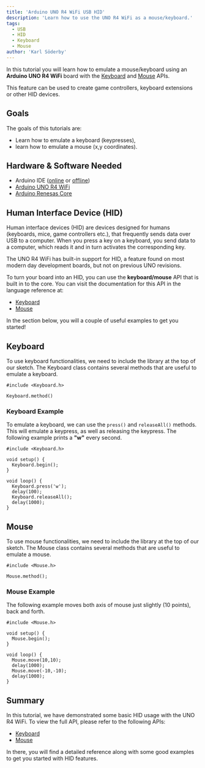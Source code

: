 ```yaml
---
title: 'Arduino UNO R4 WiFi USB HID'
description: 'Learn how to use the UNO R4 WiFi as a mouse/keyboard.'
tags:
  - USB
  - HID
  - Keyboard
  - Mouse
author: 'Karl Söderby'
---
```


In this tutorial you will learn how to emulate a mouse/keyboard using an **Arduino UNO R4 WiFi** board with the [Keyboard](https://www.arduino.cc/reference/en/language/functions/usb/keyboard/) and [Mouse](https://www.arduino.cc/reference/en/language/functions/usb/mouse/) APIs.

This feature can be used to create game controllers, keyboard extensions or other HID devices.

## Goals

The goals of this tutorials are:

- Learn how to emulate a keyboard (keypresses),
- learn how to emulate a mouse (x,y coordinates).

## Hardware & Software Needed

- Arduino IDE ([online](https://create.arduino.cc/) or [offline](https://www.arduino.cc/en/main/software))
- [Arduino UNO R4 WiFi](/hardware/uno-r4-wifi)
- [Arduino Renesas Core](https://github.com/bcmi-labs/ArduinoCore-renesas)

## Human Interface Device (HID) 

Human interface devices (HID) are devices designed for humans (keyboards, mice, game controllers etc.), that frequently sends data over USB to a computer. When you press a key on a keyboard, you send data to a computer, which reads it and in turn activates the corresponding key.

The UNO R4 WiFi has built-in support for HID, a feature found on most modern day development boards, but not on previous UNO revisions. 

To turn your board into an HID, you can use the **keyboard/mouse** API that is built in to the core. You can visit the documentation for this API in the language reference at:
- [Keyboard](https://www.arduino.cc/reference/en/language/functions/usb/keyboard/)
- [Mouse](https://www.arduino.cc/reference/en/language/functions/usb/mouse/)

In the section below, you will a couple of useful examples to get you started!

## Keyboard

To use keyboard functionalities, we need to include the library at the top of our sketch. The Keyboard class contains several methods that are useful to emulate a keyboard.

```arduino
#include <Keyboard.h>

Keyboard.method()
```

### Keyboard Example

To emulate a keyboard, we can use the `press()` and `releaseAll()` methods. This will emulate a keypress, as well as releasing the keypress. The following example prints a **"w"** every second.

```arduino
#include <Keyboard.h>

void setup() {
  Keyboard.begin();
}

void loop() {
  Keyboard.press('w');
  delay(100);
  Keyboard.releaseAll();
  delay(1000); 
}
```

## Mouse 

To use mouse functionalities, we need to include the library at the top of our sketch. The Mouse class contains several methods that are useful to emulate a mouse.

```arduino
#include <Mouse.h>

Mouse.method();
```

### Mouse Example

The following example moves both axis of mouse just slightly (10 points), back and forth.

```arduino
#include <Mouse.h>

void setup() {
  Mouse.begin();
}

void loop() {
  Mouse.move(10,10);
  delay(1000);
  Mouse.move(-10,-10);
  delay(1000); 
}
```

## Summary

In this tutorial, we have demonstrated some basic HID usage with the UNO R4 WiFi. To view the full API, please refer to the following APIs:
- [Keyboard](https://www.arduino.cc/reference/en/language/functions/usb/keyboard/)
- [Mouse](https://www.arduino.cc/reference/en/language/functions/usb/mouse/)

In there, you will find a detailed reference along with some good examples to get you started with HID features.